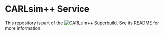 # CARLsim++ Service

This repository is part of the ![CARLsim++ Superbuild](https://github.com/UCI-CARL/CARLsimPP).
See its README for more information. 
